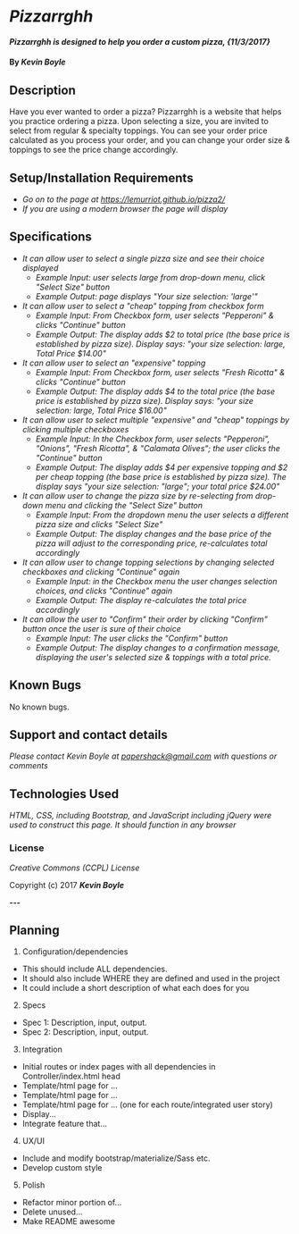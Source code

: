 # _Pizzarrghh_

#### _Pizzarrghh is designed to help you order a custom pizza, {11/3/2017}_

#### By _**Kevin Boyle**_

## Description

Have you ever wanted to order a pizza? Pizzarrghh is a website that helps you practice ordering a pizza. Upon selecting a size, you are invited to select from regular & specialty toppings. You can see your order price calculated as you process your order, and you can change your order size & toppings to see the price change accordingly.

## Setup/Installation Requirements

* _Go on to the page at https://lemurriot.github.io/pizza2/_
* _If you are using a modern browser the page will display_


## Specifications

* _It can allow user to select a single pizza size and see their choice displayed_
  * _Example Input: user selects large from drop-down menu, click "Select Size" button_
  * _Example Output: page displays "Your size selection: 'large'"_
* _It can allow user to select a "cheap" topping from checkbox form_
  * _Example Input: From Checkbox form, user selects "Pepperoni" & clicks "Continue" button_
  * _Example Output: The display adds $2 to total price (the base price is established by pizza size). Display says: "your size selection: large, Total Price $14.00"_
* _It can allow user to select an "expensive" topping_
  * _Example Input: From Checkbox form, user selects "Fresh Ricotta" & clicks "Continue" button_
  * _Example Output: The display adds $4 to the total price (the base price is established by pizza size). Display says: "your size selection: large, Total Price $16.00"_
* _It can allow user to select multiple "expensive" and "cheap" toppings by clicking multiple checkboxes_
  * _Example Input: In the Checkbox form, user selects "Pepperoni", "Onions", "Fresh Ricotta", & "Calamata Olives"; the user clicks the "Continue" button_
  * _Example Output: The display adds $4 per expensive topping and $2 per cheap topping (the base price is established by pizza size). The display says "your size selection: "large"; your total price $24.00"_
* _It can allow user to change the pizza size by re-selecting from drop-down menu and clicking the "Select Size" button_
  * _Example Input: From the dropdown menu the user selects a different pizza size and clicks "Select Size"_
  * _Example Output: The display changes and the base price of the pizza will adjust to the corresponding price, re-calculates total accordingly_
* _It can allow user to change topping selections by changing selected checkboxes and clicking "Continue" again_
  * _Example Input: in the Checkbox menu the user changes selection choices, and clicks "Continue" again_
  * _Example Output: The display re-calculates the total price accordingly_
* _It can allow the user to "Confirm" their order by clicking "Confirm" button once the user is sure of their choice_
  * _Example Input: The user clicks the "Confirm" button_
  * _Example Output: The display changes to a confirmation message, displaying the user's selected size & toppings with a total price._


## Known Bugs

No known bugs.

## Support and contact details

_Please contact Kevin Boyle at papershack@gmail.com with questions or comments_

## Technologies Used

_HTML, CSS, including Bootstrap, and JavaScript including jQuery were used to construct this page. It should function in any browser_

### License

*Creative Commons (CCPL) License*

Copyright (c) 2017 **_Kevin Boyle_**



_________________---_________________
## Planning

1. Configuration/dependencies
  * This should include ALL dependencies.
  * It should also include WHERE they are defined and used in the project
  * It could include a short description of what each does for you

2. Specs
  * Spec 1: Description, input, output.
  * Spec 2: Description, input, output.

3. Integration
  * Initial routes or index pages with all dependencies in Controller/index.html head
  * Template/html page for ...
  * Template/html page for ...
  * Template/html page for ... (one for each route/integrated user story)
  * Display...
  * Integrate feature that...

4. UX/UI
  * Include and modify bootstrap/materialize/Sass etc.
  * Develop custom style

5. Polish
  * Refactor minor portion of...
  * Delete unused...
  * Make README awesome
